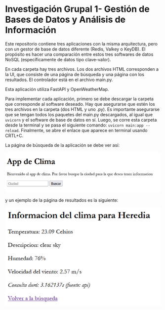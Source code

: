 # Investigación Grupal 1- Gestión de Bases de Datos y Análisis de Información

Este repositorio contiene tres aplicaciones con la misma arquitectura, pero con un gestor de base de datos diferente (Redis, Valkey o KeyDB). El propósito es hacer una comparación entre estos tres softwares de datos NoSQL (específicamente de datos tipo clave-valor).

En cada carpeta hay tres archivos. Los dos archivos HTML corresponden a la UI, que consiste de una página de búsqueda y una página con los resultados. El controlador está en el archivo main.py.

Esta aplicación utiliza FastAPI y OpenWeatherMap.

Para implementar cada aplicación, primero se debe descargar la carpeta que corresponde al software deseado. Hay que asegurarse que estén los tres archivos en la carpeta (dos HTML y uno .py). Es importante asegurarse que se tengan todos los paquetes del main.py descargados, al igual que ``uvicorn`` y el software de base de datos en sí. Luego, se corre esta carpeta desde la terminal y se pasa el siguiente comando: ``uvicorn main:app --reload``. Finalmente, se abre el enlace que aparece en terminal usando CRTL+C.

La página de búsqueda de la aplicación se debe ver así:

 ![](/images/busqueda-ejemplo.png)

y un ejemplo de la página de resultados es la siguiente:

 ![](/images/resultado-ejemplo.png)
